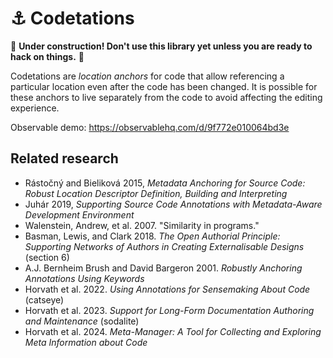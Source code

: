 # :anchor: Codetations 

:construction: **Under construction! Don't use this library yet unless you are ready to hack on things.** :construction:

Codetations are *location anchors* for code that allow referencing a particular location even after the code has been changed. 
It is possible for these anchors to live separately from the code to avoid affecting the editing experience.

Observable demo: https://observablehq.com/d/9f772e010064bd3e

## Related research
* Rástočný and Bieliková 2015, *Metadata Anchoring for Source Code: Robust Location Descriptor Definition, Building and Interpreting*
* Juhár 2019, *Supporting Source Code Annotations with Metadata-Aware Development Environment*
* Walenstein, Andrew, et al. 2007. "Similarity in programs."
* Basman, Lewis, and Clark 2018. *The Open Authorial Principle: Supporting Networks of Authors in Creating Externalisable Designs* (section 6)
* A.J. Bernheim Brush and David Bargeron 2001. *Robustly Anchoring Annotations Using Keywords*
* Horvath et al. 2022. *Using Annotations for Sensemaking About Code* (catseye)
* Horvath et al. 2023. *Support for Long-Form Documentation Authoring and Maintenance* (sodalite)
* Horvath et al. 2024. *Meta-Manager: A Tool for Collecting and Exploring Meta Information about Code*
